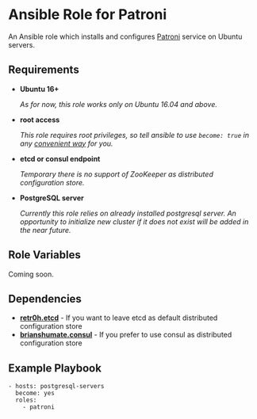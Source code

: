 # Ansible Role for Patroni

An Ansible role which installs and configures [Patroni](https://github.com/zalando/patroni/) service on Ubuntu servers.

## Requirements

- **Ubuntu 16+**

  _As for now, this role works only on Ubuntu 16.04 and above._

- **root access**

  _This role requires root privileges, so tell ansible to use `become: true` in any [convenient way](http://docs.ansible.com/ansible/latest/become.html) for you._

- **etcd or consul endpoint**

  _Temporary there is no support of ZooKeeper as distributed configuration store._

- **PostgreSQL server**

  _Currently this role relies on already installed postgresql server. An opportunity to initialize new cluster if it does not exist will be added in the near future._

## Role Variables

Coming soon.

## Dependencies

* [**retr0h.etcd**](https://github.com/retr0h/ansible-etcd) - If you want to leave etcd as default distributed configuration store
* [**brianshumate.consul**](https://github.com/brianshumate/ansible-consul) - If you prefer to use consul as distributed configuration store

## Example Playbook

    - hosts: postgresql-servers
      become: yes
      roles:
        - patroni
